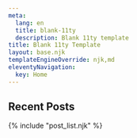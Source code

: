```yaml
---
meta:
  lang: en
  title: blank-11ty
  description: Blank 11ty template
title: Blank 11ty Template
layout: base.njk
templateEngineOverride: njk,md
eleventyNavigation:
  key: Home
---
```

## Recent Posts

{% include "post_list.njk" %}